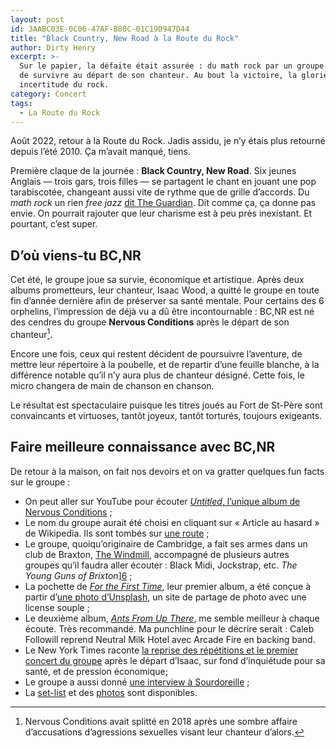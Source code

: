 ```yaml
---
layout: post
id: 3AABC03E-0C06-47AF-B80C-01C19D947D44
title: "Black Country, New Road à la Route du Rock"
author: Dirty Henry
excerpt: >-
  Sur le papier, la défaite était assurée : du math rock par un groupe tâchant
  de survivre au départ de son chanteur. Au bout la victoire, la glorieuse
  incertitude du rock.
category: Concert
tags:
  - La Route du Rock
---
```


Août 2022, retour à la Route du Rock. Jadis assidu, je n’y étais plus retourné
depuis l’été 2010. Ça m’avait manqué, tiens.

Première claque de la journée : **Black Country, New Road**. Six jeunes Anglais
— trois gars, trois filles — se partagent le chant en jouant une pop
tarabiscotée, changeant aussi vite de rythme que de grille d’accords. Du _math
rock_ un rien _free jazz_ [dit The Guardian][12]. Dit comme ça, ça donne pas
envie. On pourrait rajouter que leur charisme est à peu près inexistant. Et
pourtant, c’est super.

## D’où viens-tu BC,NR

Cet été, le groupe joue sa survie, économique et artistique. Après deux albums
prometteurs, leur chanteur, Isaac Wood, a quitté le groupe en toute fin d’année
dernière afin de préserver sa santé mentale. Pour certains des 6 orphelins,
l’impression de déjà vu a dû être incontournable : BC,NR est né des cendres du
groupe **Nervous Conditions** après le départ de son chanteur[^1].

Encore une fois, ceux qui restent décident de poursuivre l’aventure, de mettre
leur répertoire à la poubelle, et de repartir d’une feuille blanche, à la
différence notable qu’il n’y aura plus de chanteur désigné. Cette fois, le micro
changera de main de chanson en chanson.

Le résultat est spectaculaire puisque les titres joués au Fort de St-Père sont
convaincants et virtuoses, tantôt joyeux, tantôt torturés, toujours exigeants.

## Faire meilleure connaissance avec BC,NR

De retour à la maison, on fait nos devoirs et on va gratter quelques fun facts
sur le groupe :

- On peut aller sur YouTube pour écouter [_Untitled_, l’unique album de Nervous
  Conditions][3] ;
- Le nom du groupe aurait été choisi en cliquant sur « Article au hasard » de
  Wikipedia. Ils sont tombés sur [une route][4] ;
- Le groupe, quoiqu’originaire de Cambridge, a fait ses armes dans un club de
  Braxton, [The Windmill][5], accompagné de plusieurs autres groupes qu’il
  faudra aller écouter : Black Midi, Jockstrap, etc. _The Young Guns of
  Brixton_][6] ;
- La pochette de [_For the First Time_][1], leur premier album, a été conçue à
  partir d’[une photo d’Unsplash][11], un site de partage de photo avec une
  license souple ;
- Le deuxième album, [_Ants From Up There_][2], me semble meilleur à chaque
  écoute. Très recommandé. Ma punchline pour le décrire serait : Caleb Followill
  reprend Neutral Milk Hotel avec Arcade Fire en backing band.
- Le New York Times raconte [la reprise des répétitions et le premier concert du
  groupe][10] après le départ d’Isaac, sur fond d’inquiétude pour sa santé, et
  de pression économique;
- Le groupe a aussi donné [une interview à Sourdoreille][7] ;
- La [set-list][8] et des [photos][9] sont disponibles.

[^1]:
    Nervous Conditions avait splitté en 2018 après une sombre affaire
    d’accusations d’agressions sexuelles visant leur chanteur d’alors.

[1]: https://album.link/fr/i/1533822061 "For the First Time (2021)"
[2]: https://album.link/fr/i/1586070259 "Ants From Up There (2022)"
[3]: https://youtu.be/c6JykRFXC0E "Untitled, Nervous Conditions"
[4]: https://en.wikipedia.org/wiki/Black_Country_New_Road
[5]: https://en.wikipedia.org/wiki/The_Windmill,_Brixton
[6]: https://fr.wikipedia.org/wiki/The_Guns_of_Brixton
[7]:
  https://sourdoreille.net/black-country-new-road-petite-renaissance-entre-amis/
[8]:
  https://www.setlist.fm/setlist/black-country-new-road/2022/fort-de-saint-pere-saint-pere-france-63b3cab3.html
[9]: https://www.flickr.com/photos/alter1fo/albums/72177720301419604
[10]:
  https://www.nytimes.com/2022/06/21/arts/music/black-country-new-road-lead-singer.html
[11]: https://unsplash.com/photos/vRQmBBsJspo
[12]:
  https://www.theguardian.com/music/2022/feb/06/black-country-new-road-ants-from-up-there-review-a-baroque-pop-masterpiece-isaac-wood
